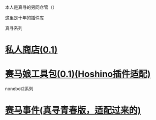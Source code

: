 本人是真寻的男同仓管（）

这里是十年的插件库

真寻系列

# [私人商店(0.1)](https://github.com/shinianj/zhenxun_plugin_personalshop)

# [赛马娘工具包(0.1)(Hoshino插件适配)](https://github.com/shinianj/zhenxun_plugin_uma_mn)



nonebot2系列
# [赛马事件(真寻青春版，适配过来的)](https://github.com/shinianj/nonebot_plugin_horserace)
